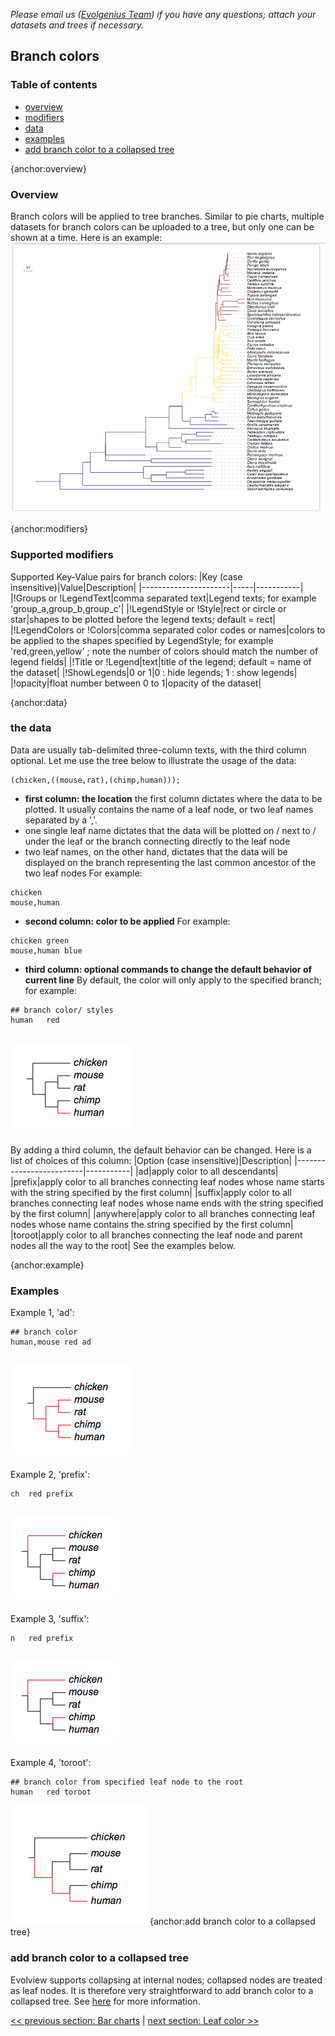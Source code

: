 *Please email us ([Evolgenius Team](mailto:evolgenius.team@gmail.com)) if you have any questions; attach your datasets and trees if necessary.*

## Branch colors

### Table of contents
* [overview](#overview)
* [modifiers](#modifiers)
* [data](#data)
* [examples](#examples)
* [add branch color to a collapsed tree](#add-branch-color-to-a-collapsed-tree)

{anchor:overview}
### Overview
Branch colors will be applied to tree branches.
Similar to pie charts, multiple datasets for branch colors can be uploaded to a tree, but only one can be shown at a time.
Here is an example:
![](images/DatasetBranchColor_ev.branch.001.png)

{anchor:modifiers}
### Supported modifiers
Supported Key-Value pairs for branch colors:
|Key (case insensitive)|Value|Description|
|----------------------|-----|-----------|
|!Groups or !LegendText|comma separated text|Legend texts; for example 'group_a,group_b,group_c'|
|!LegendStyle or !Style|rect or circle or star|shapes to be plotted before the legend texts; default = rect|
|!LegendColors or !Colors|comma separated color codes or names|colors to be applied to the shapes specified by LegendStyle; for example 'red,green,yellow' ; note the number of colors should match the number of legend fields|
|!Title or !Legend|text|title of the legend; default = name of the dataset|
|!ShowLegends|0 or 1|0 : hide legends; 1 : show legends|
|!opacity|float number between 0 to 1|opacity of the dataset|

{anchor:data}
### the data
Data are usually tab-delimited three-column texts, with the third column optional.
Let me use the tree below to illustrate the usage of the data:
```
(chicken,((mouse,rat),(chimp,human)));
```
* **first column: the location**
the first column dictates where the data to be plotted. It usually contains the name of a leaf node, or two leaf names separated by a ','.
* one single leaf name dictates that the data will be plotted on / next to / under the leaf or the branch connecting directly to the leaf node
* two leaf names, on the other hand, dictates that the data will be displayed on the branch representing the last common ancestor of the two leaf nodes
For example:
```
chicken
mouse,human
```
* **second column: color to be applied**
For example:
```
chicken	green
mouse,human	blue
```
* **third column: optional commands to change the default behavior of current line**
By default, the color will only apply to the specified branch; for example:
```
## branch color/ styles
human	red
```
![](images/DatasetBranchColor_branchcolor_example1.png)
----
By adding a third column, the default behavior can be changed. Here is a list of choices of this column:
|Option (case insensitive)|Description|
|-------------------------|-----------|
|ad|apply color to all descendants|
|prefix|apply color to all branches connecting leaf nodes whose name starts with the string specified by the first column|
|suffix|apply color to all branches connecting leaf nodes whose name ends with the string specified by the first column|
|anywhere|apply color to all branches connecting leaf nodes whose name contains the string specified by the first column|
|toroot|apply color to all branches connecting the leaf node and parent nodes all the way to the root|
See the examples below.

{anchor:example}
### Examples
Example 1, 'ad':
```
## branch color
human,mouse	red	ad
```
![](images/DatasetBranchColor_branchcolor_example2.png)
----
Example 2, 'prefix':
```
ch	red	prefix
```
![](images/DatasetBranchColor_branchcolor_example3.png)
----
Example 3, 'suffix':
```
n	red	prefix
```
![](images/DatasetBranchColor_branchcolor_example3.png)
----
Example 4, 'toroot':
```
## branch color from specified leaf node to the root
human	red	toroot
```
![](images/DatasetBranchColor_branchcolor_toroot.png)
{anchor:add branch color to a collapsed tree}
### add branch color to a collapsed tree
Evolview supports collapsing at internal nodes; collapsed nodes are treated as leaf nodes. It is therefore very straightforward to add branch color to a collapsed tree. See [here](DatasetCollapseInternalNodes#branchcolors) for more information.


[<< previous section: Bar charts](DatasetBars)      |       [next section: Leaf color >>](DatasetLeafColor)
